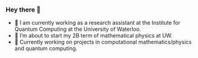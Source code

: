 ### Hey there 👋

- 🧳 I am currently working as a research assistant at the Institute for Quantum Computing at the University of Waterloo.
- 🌱 I’m about to start my 2B term of mathematical physics at UW.
- 🔭 Currently working on projects in computational mathematics/physics and quantum computing.
  
<!--
**TDC28/TDC28** is a ✨ _special_ ✨ repository because its `README.md` (this file) appears on your GitHub profile.

Here are some ideas to get you started:

- 🔭 I’m currently working on ...
- 🌱 I’m currently learning ...
- 👯 I’m looking to collaborate on ...
- 🤔 I’m looking for help with ...
- 💬 Ask me about ...
- 📫 How to reach me: ...
- 😄 Pronouns: ...
- ⚡ Fun fact: ...
-->
